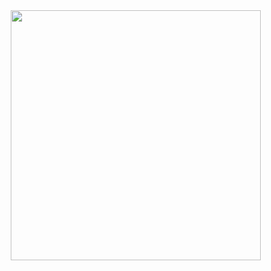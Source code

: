 <div id="header" align="center">
  <img src="https://media2.giphy.com/media/3o7bug2wkdhpf7kbFS/giphy.gif?cid=ecf05e47wbdtcf89fc8iwy5kvcwig9fbq6wqdeb5xisbxz8z&rid=giphy.gif&ct=g" width="400"/>
  <img src="https://komarev.com/ghpvc/?username=kapozzz-github-username&style=flat-square&color=blue" alt=""/>
</div>
